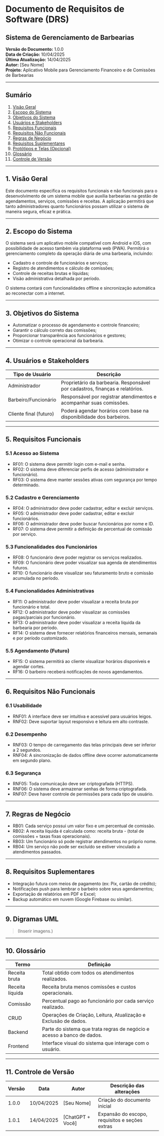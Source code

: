 # **Documento de Requisitos de Software (DRS)**

## Sistema de Gerenciamento de Barbearias

**Versão do Documento:** 1.0.0  
**Data de Criação:** 10/04/2025  
**Última Atualização:** 14/04/2025  
**Autor:** [Seu Nome]  
**Projeto:** Aplicativo Mobile para Gerenciamento Financeiro e de Comissões de Barbearias

---

## **Sumário**

1. [Visão Geral](#1-visão-geral)  
2. [Escopo do Sistema](#2-escopo-do-sistema)  
3. [Objetivos do Sistema](#3-objetivos-do-sistema)  
4. [Usuários e Stakeholders](#4-usuários-e-stakeholders)  
5. [Requisitos Funcionais](#5-requisitos-funcionais)  
6. [Requisitos Não Funcionais](#6-requisitos-não-funcionais)  
7. [Regras de Negócio](#7-regras-de-negócio)  
8. [Requisitos Suplementares](#8-requisitos-suplementares)  
9. [Protótipos e Telas (Opcional)](#9-protótipos-e-telas-opcional)  
10. [Glossário](#10-glossário)  
11. [Controle de Versão](#11-controle-de-versão)

---

## **1. Visão Geral**

Este documento especifica os requisitos funcionais e não funcionais para o desenvolvimento de um sistema mobile que auxilia barbearias na gestão de agendamentos, serviços, comissões e receitas. A aplicação permitirá que tanto administradores quanto funcionários possam utilizar o sistema de maneira segura, eficaz e prática.

---

## **2. Escopo do Sistema**

O sistema será um aplicativo mobile compatível com Android e iOS, com possibilidade de acesso também via plataforma web (PWA). Permitirá o gerenciamento completo da operação diária de uma barbearia, incluindo:

- Cadastro e controle de funcionários e serviços;
- Registro de atendimentos e cálculo de comissões;
- Controle de receitas brutas e líquidas;
- Visão administrativa detalhada por período.

O sistema contará com funcionalidades offline e sincronização automática ao reconectar com a internet.

---

## **3. Objetivos do Sistema**

- Automatizar o processo de agendamento e controle financeiro;
- Garantir o cálculo correto das comissões;
- Proporcionar transparência aos funcionários e gestores;
- Otimizar o controle operacional da barbearia.

---

## **4. Usuários e Stakeholders**

| Tipo de Usuário  | Descrição                                                                 |
|------------------|---------------------------------------------------------------------------|
| Administrador    | Proprietário da barbearia. Responsável por cadastros, finanças e relatórios. |
| Barbeiro/Funcionário | Responsável por registrar atendimentos e acompanhar suas comissões.        |
| Cliente final (futuro) | Poderá agendar horários com base na disponibilidade dos barbeiros.        |

---

## **5. Requisitos Funcionais**

### 5.1 Acesso ao Sistema

- RF01: O sistema deve permitir login com e-mail e senha.
- RF02: O sistema deve diferenciar perfis de acesso (administrador e funcionário).
- RF03: O sistema deve manter sessões ativas com segurança por tempo determinado.

### 5.2 Cadastro e Gerenciamento

- RF04: O administrador deve poder cadastrar, editar e excluir serviços.
- RF05: O administrador deve poder cadastrar, editar e excluir funcionários.
- RF06: O administrador deve poder buscar funcionários por nome e ID.
- RF07: O sistema deve permitir a definição de percentual de comissão por serviço.

### 5.3 Funcionalidades dos Funcionários

- RF08: O funcionário deve poder registrar os serviços realizados.
- RF09: O funcionário deve poder visualizar sua agenda de atendimentos futuros.
- RF10: O funcionário deve visualizar seu faturamento bruto e comissão acumulada no período.

### 5.4 Funcionalidades Administrativas

- RF11: O administrador deve poder visualizar a receita bruta por funcionário e total.
- RF12: O administrador deve poder visualizar as comissões pagas/parciais por funcionário.
- RF13: O administrador deve poder visualizar a receita líquida da barbearia por período.
- RF14: O sistema deve fornecer relatórios financeiros mensais, semanais e por período customizado.

### 5.5 Agendamento (Futuro)

- RF15: O sistema permitirá ao cliente visualizar horários disponíveis e agendar cortes.
- RF16: O barbeiro receberá notificações de novos agendamentos.

---

## **6. Requisitos Não Funcionais**

### 6.1 Usabilidade

- RNF01: A interface deve ser intuitiva e acessível para usuários leigos.
- RNF02: Deve suportar layout responsivo e leitura em alto contraste.

### 6.2 Desempenho

- RNF03: O tempo de carregamento das telas principais deve ser inferior a 2 segundos.
- RNF04: A sincronização de dados offline deve ocorrer automaticamente em segundo plano.

### 6.3 Segurança

- RNF05: Toda comunicação deve ser criptografada (HTTPS).
- RNF06: O sistema deve armazenar senhas de forma criptografada.
- RNF07: Deve haver controle de permissões para cada tipo de usuário.

---

## **7. Regras de Negócio**

- RB01: Cada serviço possui um valor fixo e um percentual de comissão.
- RB02: A receita líquida é calculada como: receita bruta - (total de comissões + taxas fixas operacionais).
- RB03: Um funcionário só pode registrar atendimentos no próprio nome.
- RB04: Um serviço não pode ser excluído se estiver vinculado a atendimentos passados.

---

## **8. Requisitos Suplementares**

- Integração futura com meios de pagamento (ex: Pix, cartão de crédito);
- Notificações push para lembrar o barbeiro sobre seus agendamentos;
- Exportação de relatórios em PDF e Excel;
- Backup automático em nuvem (Google Firebase ou similar).

---

## **9. Digramas UML**

> (Inserir imagens.)

---

## **10. Glossário**

| Termo         | Definição                                                                 |
|---------------|--------------------------------------------------------------------------|
| Receita bruta | Total obtido com todos os atendimentos realizados.                      |
| Receita líquida | Receita bruta menos comissões e custos operacionais.                   |
| Comissão      | Percentual pago ao funcionário por cada serviço realizado.              |
| CRUD          | Operações de Criação, Leitura, Atualização e Exclusão de dados.         |
| Backend       | Parte do sistema que trata regras de negócio e acesso a banco de dados. |
| Frontend      | Interface visual do sistema que interage com o usuário.                 |

---

## **11. Controle de Versão**

| Versão | Data       | Autor         | Descrição das alterações                      |
|--------|------------|---------------|-----------------------------------------------|
| 1.0.0  | 10/04/2025 | [Seu Nome]    | Criação do documento inicial                  |
| 1.0.1  | 14/04/2025 | [ChatGPT + Você] | Expansão do escopo, requisitos e seções extras |
